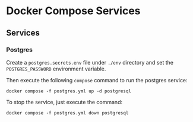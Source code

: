 # Docker Compose Services

## Services

### Postgres

Create a `postgres.secrets.env` file under `./env` directory and set the `POSTGRES_PASSWORD` environment variable.

Then execute the following `compose` command to run the postgres service:

```shell
docker compose -f postgres.yml up -d postgresql
```

To stop the service, just execute the command:

```shell
docker compose -f postgres.yml down postgresql
```
